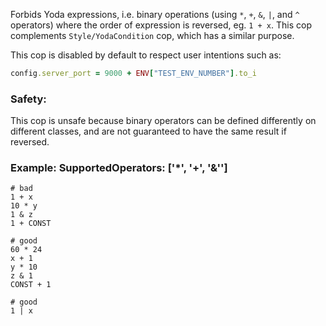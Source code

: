 Forbids Yoda expressions, i.e. binary operations (using `*`, `+`, `&`, `|`,
and `^` operators) where the order of expression is reversed, eg. `1 + x`.
This cop complements `Style/YodaCondition` cop, which has a similar purpose.

This cop is disabled by default to respect user intentions such as:

```ruby
config.server_port = 9000 + ENV["TEST_ENV_NUMBER"].to_i
```

### Safety:

This cop is unsafe because binary operators can be defined
differently on different classes, and are not guaranteed to
have the same result if reversed.

### Example: SupportedOperators: ['*', '+', '&'']
    # bad
    1 + x
    10 * y
    1 & z
    1 + CONST

    # good
    60 * 24
    x + 1
    y * 10
    z & 1
    CONST + 1

    # good
    1 | x
